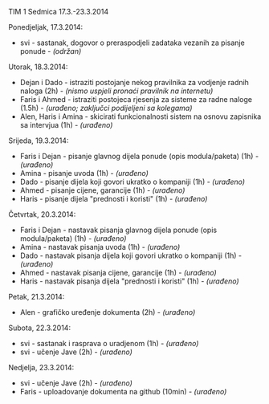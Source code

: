 TIM 1
Sedmica 17.3.-23.3.2014

Ponedjeljak, 17.3.2014:
- svi - sastanak, dogovor o preraspodjeli zadataka vezanih za pisanje ponude - _(održan)_

Utorak, 18.3.2014:
- Dejan i Dado - istraziti postojanje nekog pravilnika za vodjenje radnih naloga (2h) - _(nismo uspjeli pronaći pravilnik na internetu)_
- Faris i Ahmed - istraziti postojeca rjesenja za sisteme za radne naloge (1.5h) - _(urađeno; zaključci podijeljeni sa kolegama)_
- Alen, Haris i Amina - skicirati funkcionalnosti sistem na osnovu zapisnika sa intervjua (1h) -  _(urađeno)_

Srijeda, 19.3.2014:
- Faris i Dejan - pisanje glavnog dijela ponude (opis modula/paketa) (1h) - _(urađeno)_
- Amina - pisanje uvoda (1h) - _(urađeno)_
- Dado - pisanje dijela koji govori ukratko o kompaniji (1h) - _(urađeno)_
- Ahmed - pisanje cijene, garancije (1h) - _(urađeno)_
- Haris - pisanje dijela "prednosti i koristi" (1h) - _(urađeno)_

Četvrtak, 20.3.2014:
- Faris i Dejan - nastavak pisanja glavnog dijela ponude (opis modula/paketa) (1h) - _(urađeno)_
- Amina - nastavak pisanja uvoda (1h) - _(urađeno)_
- Dado - nastavak pisanja dijela koji govori ukratko o kompaniji (1h) - _(urađeno)_
- Ahmed - nastavak pisanja cijene, garancije (1h) - _(urađeno)_
- Haris - nastavak pisanja dijela "prednosti i koristi" (1h) - _(urađeno)_

Petak, 21.3.2014:
- Alen - grafičko uređenje dokumenta (2h) - _(urađeno)_

Subota, 22.3.2014:
- svi - sastanak i rasprava o uradjenom (1h) - _(urađeno)_
- svi - učenje Jave (2h) - _(urađeno)_

Nedjelja, 23.3.2014:
- svi - učenje Jave (2h) - _(urađeno)_
- Faris - uploadovanje dokumenta na github (10min) - _(urađeno)_